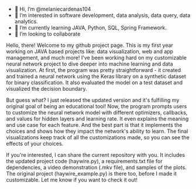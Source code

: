 - 👋 Hi, I’m @melaniecardenas104
- 👀 I’m interested in software development, data analysis, data query, data analytics.
- 🌱 I’m currently learning JAVA, Python, SQL, Spring Framework.
- 💞️ I’m looking to collaborate

Hello, there! Welcome to my github project page. This is my first year working on JAVA based projects like: data visualization, web and app management, and much more! I've been working hard on my customizable neural network project to dive deeper into machine learning and data visualization. At first, the program was pretty straightforward - it created and trained a neural network using the Keras library on a synthetic dataset for binary classification. It also evaluated the model on a test dataset and visualized the decision boundary. 

But guess what? I just released the updated version and it's fulfilling my original goal of being an educational tool! Now, the program prompts users to customize the neural network model with different optimizers, callbacks, and values for hidden layers and learning rate. It even explains the meaning and use case for each feature. And the best part is that it implements the choices and shows how they impact the network's ability to learn. The final visualizations keep track of all the customizations made, so you can see the effects of your choices.

If you're interested, I can share the current repository with you. It includes the updated project code (haywire.py), a requirements.txt file for dependencies, a video demonstration (.mkv file), and samples of the plots. The original project (haywire_example.py) is there too, before I made it customizable. Let me know if you want to check it out!
